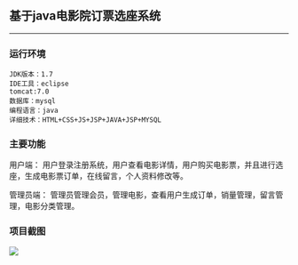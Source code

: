 ## 基于java电影院订票选座系统 
***
### 运行环境 
```
JDK版本：1.7
IDE工具：eclipse
tomcat:7.0
数据库：mysql 
编程语言：java
详细技术：HTML+CSS+JS+JSP+JAVA+JSP+MYSQL  
```
### 主要功能 
用户端：
     用户登录注册系统，用户查看电影详情，用户购买电影票，并且进行选座，生成电影票订单，在线留言，个人资料修改等。   
    
管理员端：
     管理员管理会员，管理电影，查看用户生成订单，销量管理，留言管理，电影分类管理。   
### 项目截图  
  ![](http://xunshe.org/storage/images/ce8d4b586fc615f595152ac3dce52bfe.jpg)
